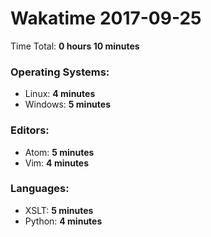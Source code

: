 # Wakatime 2017-09-25

Time Total: **0 hours 10 minutes**

### Operating Systems:
- Linux: **4 minutes** 
- Windows: **5 minutes** 

### Editors:
- Atom: **5 minutes** 
- Vim: **4 minutes** 

### Languages:
- XSLT: **5 minutes** 
- Python: **4 minutes** 

